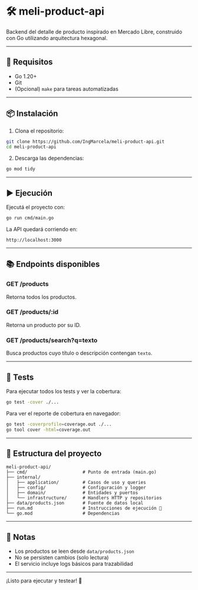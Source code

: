 # 🛠️ meli-product-api

Backend del detalle de producto inspirado en Mercado Libre, construido con Go utilizando arquitectura hexagonal.

---

## 🚀 Requisitos

- Go 1.20+
- Git
- (Opcional) `make` para tareas automatizadas

---

## 📦 Instalación

1. Clona el repositorio:

```bash
git clone https://github.com/IngMarcela/meli-product-api.git
cd meli-product-api
```

2. Descarga las dependencias:

```bash
go mod tidy
```

---

## ▶️ Ejecución

Ejecutá el proyecto con:

```bash
go run cmd/main.go
```

La API quedará corriendo en:

```
http://localhost:3000
```

---

## 📚 Endpoints disponibles

### GET /products
Retorna todos los productos.

### GET /products/:id
Retorna un producto por su ID.

### GET /products/search?q=texto
Busca productos cuyo título o descripción contengan `texto`.

---

## 🧪 Tests

Para ejecutar todos los tests y ver la cobertura:

```bash
go test -cover ./...
```

Para ver el reporte de cobertura en navegador:

```bash
go test -coverprofile=coverage.out ./...
go tool cover -html=coverage.out
```

---

## 📂 Estructura del proyecto

```
meli-product-api/
├── cmd/                     # Punto de entrada (main.go)
├── internal/
│   ├── application/         # Casos de uso y queries
│   ├── config/              # Configuración y logger
│   ├── domain/              # Entidades y puertos
│   └── infrastructure/      # Handlers HTTP y repositorios
├── data/products.json       # Fuente de datos local
├── run.md                   # Instrucciones de ejecución 📄
└── go.mod                   # Dependencias
```

---

## 📌 Notas

- Los productos se leen desde `data/products.json`
- No se persisten cambios (solo lectura)
- El servicio incluye logs básicos para trazabilidad

---

¡Listo para ejecutar y testear! 🙌
